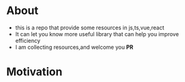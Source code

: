 # About
- this is a repo that provide some resources in js,ts,vue,react
- It can let you know more useful library that can help you improve efficiency
- I am collecting resources,and welcome you **PR**

# Motivation


